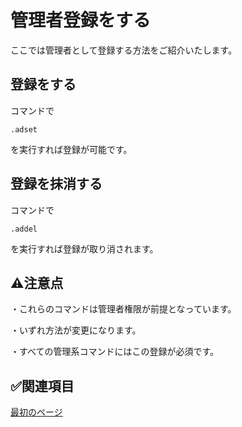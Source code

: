 # 管理者登録をする
ここでは管理者として登録する方法をご紹介いたします。

## 登録をする
コマンドで
```
.adset
```

を実行すれば登録が可能です。

## 登録を抹消する
コマンドで
```
.addel
```

を実行すれば登録が取り消されます。

## ⚠️注意点
・これらのコマンドは管理者権限が前提となっています。

・いずれ方法が変更になります。

・すべての管理系コマンドにはこの登録が必須です。

## ✅関連項目

[最初のページ](https://github.com/akikaki-bot/priceless-docs/blob/main)
